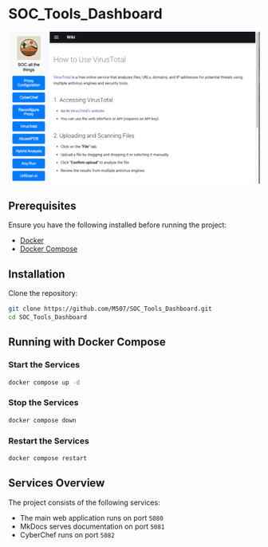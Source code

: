 # SOC_Tools_Dashboard

![Soc all the things](imgs/1.png)

## Prerequisites
Ensure you have the following installed before running the project:
- [Docker](https://docs.docker.com/get-docker/)
- [Docker Compose](https://docs.docker.com/compose/install/)

## Installation

Clone the repository:
```sh
git clone https://github.com/M507/SOC_Tools_Dashboard.git
cd SOC_Tools_Dashboard
```

## Running with Docker Compose

### Start the Services
```sh
docker compose up -d
```

### Stop the Services
```sh
docker compose down
```

### Restart the Services
```sh
docker compose restart
```

## Services Overview

The project consists of the following services:

- The main web application runs on port `5080`
- MkDocs serves documentation on port `5081`
- CyberChef runs on port `5082`



